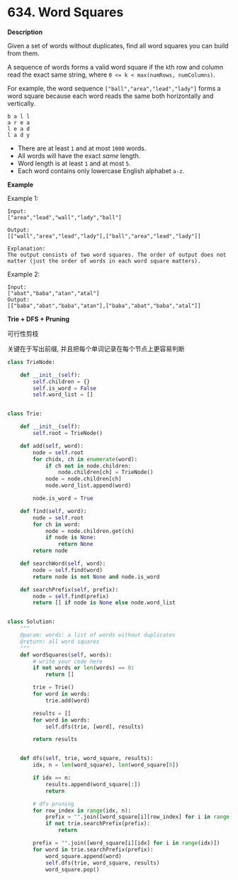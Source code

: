# 634. Word Squares

**Description**

Given a set of words without duplicates, find all word squares you can build from them.

A sequence of words forms a valid word square if the `k`th row and column read the exact same string, where `0 <= k < max(numRows, numColumns)`.

For example, the word sequence `["ball","area","lead","lady"]` forms a word square because each word reads the same both horizontally and vertically.

```
b a l l
a r e a
l e a d
l a d y
```

- There are at least `1` and at most `1000` words.
- All words will have the exact *same* length.
- Word length is at least `1` and at most `5`.
- Each word contains only lowercase English alphabet `a-z`.


**Example**

Example 1:

```
Input:
["area","lead","wall","lady","ball"]

Output:
[["wall","area","lead","lady"],["ball","area","lead","lady"]]

Explanation:
The output consists of two word squares. The order of output does not matter (just the order of words in each word square matters).
```

Example 2:

```
Input:
["abat","baba","atan","atal"]
Output:
[["baba","abat","baba","atan"],["baba","abat","baba","atal"]]
```

**Trie + DFS + Pruning**

可行性剪枝

关键在于写出前缀, 并且把每个单词记录在每个节点上更容易判断

```python
class TrieNode:

    def __init__(self):
        self.children = {}
        self.is_word = False
        self.word_list = []


class Trie:

    def __init__(self):
        self.root = TrieNode()

    def add(self, word):
        node = self.root
        for chidx, ch in enumerate(word):
            if ch not in node.children:
                node.children[ch] = TrieNode()
            node = node.children[ch]
            node.word_list.append(word)

        node.is_word = True

    def find(self, word):
        node = self.root
        for ch in word:
            node = node.children.get(ch)
            if node is None:
                return None
        return node

    def searchWord(self, word):
        node = self.find(word)
        return node is not None and node.is_word

    def searchPrefix(self, prefix):
        node = self.find(prefix)
        return [] if node is None else node.word_list


class Solution:
    """
    @param: words: a list of words without duplicates
    @return: all word squares
    """
    def wordSquares(self, words):
        # write your code here
        if not words or len(words) == 0:
            return []

        trie = Trie()
        for word in words:
            trie.add(word)

        results = []
        for word in words:
            self.dfs(trie, [word], results)

        return results


    def dfs(self, trie, word_square, results):
        idx, n = len(word_square), len(word_square[0])

        if idx == n:
            results.append(word_square[:])
            return

        # dfs pruning
        for row_index in range(idx, n):
            prefix = "".join([word_square[i][row_index] for i in range(idx)])
            if not trie.searchPrefix(prefix):
                return

        prefix = "".join([word_square[i][idx] for i in range(idx)])
        for word in trie.searchPrefix(prefix):
            word_square.append(word)
            self.dfs(trie, word_square, results)
            word_square.pop()
```